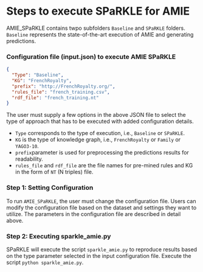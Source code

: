 # Steps to execute SPaRKLE for AMIE 

AMIE_SPaRKLE contains twpo subfolders `Baseline` and `SPaRKLE` folders. 
`Baseline` represents the state-of-the-art execution of AMIE and generating predictions. 

### Configuration file (input.json) to execute AMIE SPaRKLE
```json
{
  "Type": "Baseline",
  "KG": "FrenchRoyalty",
  "prefix": "http://FrenchRoyalty.org/",
  "rules_file": "french_training.csv",
  "rdf_file": "french_training.nt"
}
```

The user must supply a few options in the above JSON file to select the type of approach that has to be executed with added configuration details. <br>
- ``Type`` corresponds to the type of execution, i.e., ```Baseline``` or ```SPaRKLE```. <br>
- ``KG`` is the type of knowledge graph, i.e., ```FrenchRoyalty``` or ```Family``` or ```YAGO3-10```. <br>
- ```prefix```parameter is used for preprocessing the predictions results for readability. <br>
- ```rules_file``` and ```rdf_file``` are the file names for pre-mined rules and KG in the form of `NT` (N triples) file.<br>

### Step 1: Setting Configuration 
To run ``AMIE_SPaRKLE``, the user must change the configuration file. 
Users can modify the configuration file based on the dataset and settings they want to utilize. The parameters in the configuration file are described in detail above.

### Step 2: Executing sparkle_amie.py
SPaRKLE will execute the script `sparkle_amie.py` to reproduce results based on the type parameter selected in the input configuration file. 
Execute the script ``python sparkle_amie.py``.

